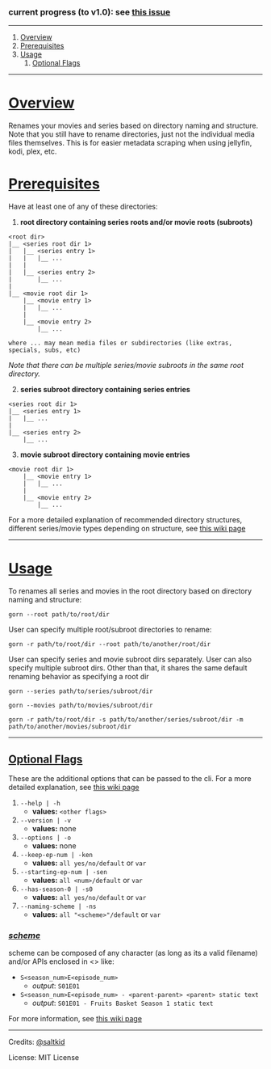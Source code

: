 ### current progress (to v1.0): see [this issue](https://github.com/saltkid/gorn/issues/1)
___
1. [Overview](#overview)
2. [Prerequisites](#prerequisites)
3. [Usage](#usage)
    1. [Optional Flags](#optional-flags)
___ 
# [Overview](https://github.com/saltkid/gorn/wiki)
Renames your movies and series based on directory naming and structure. Note that you still have to rename directories, just not the individual media files themselves. This is for easier metadata scraping when using jellyfin, kodi, plex, etc.

# [Prerequisites](https://github.com/saltkid/gorn/wiki/Directory-Structure)
Have at least one of any of these directories:
1. **root directory containing series roots and/or movie roots (subroots)**
```
<root dir>
|__ <series root dir 1>
|   |__ <series entry 1>
|   |   |__ ...
|   |
|   |__ <series entry 2>
|       |__ ...
|
|__ <movie root dir 1>
    |__ <movie entry 1>
    |   |__ ...
    |
    |__ <movie entry 2>
        |__ ...

where ... may mean media files or subdirectories (like extras, specials, subs, etc)
```
*Note that there can be multiple series/movie subroots in the same root directory.*

2. **series subroot directory containing series entries**
```
<series root dir 1>
|__ <series entry 1>
|   |__ ...
|
|__ <series entry 2>
    |__ ...
```
3. **movie subroot directory containing movie entries**
```
<movie root dir 1>
    |__ <movie entry 1>
    |   |__ ...
    |
    |__ <movie entry 2>
        |__ ...
```
For a more detailed explanation of recommended directory structures, different series/movie types depending on structure, see [this wiki page](https://github.com/saltkid/gorn/wiki/Directory-Structure)
___
# [Usage](https://github.com/saltkid/gorn/wiki/Usage)
To renames all series and movies in the root directory based on directory naming and structure:
```
gorn --root path/to/root/dir
```

User can specify multiple root/subroot directories to rename:
```
gorn -r path/to/root/dir --root path/to/another/root/dir
```

User can specify series and movie subroot dirs separately. User can also specify multiple subroot dirs. Other than that, it shares the same default renaming behavior as specifying a root dir
```
gorn --series path/to/series/subroot/dir
```
```
gorn --movies path/to/movies/subroot/dir
```
```
gorn -r path/to/root/dir -s path/to/another/series/subroot/dir -m path/to/another/movies/subroot/dir
```
___
## [Optional Flags](https://github.com/saltkid/gorn/wiki/Usage#optional-flags)
These are the additional options that can be passed to the cli. For a more detailed explanation, see [this wiki page](https://github.com/saltkid/gorn/wiki/Usage#optional-flags)
1. `--help | -h`
    - **values:** `<other flags>`
2. `--version | -v`
    - **values:** none
3. `--options | -o`
    - **values:** none
4. `--keep-ep-num | -ken`
    - **values:** `all yes/no/default` or `var`
5. `--starting-ep-num | -sen`
    - **values:** `all <num>/default` or `var`
6. `--has-season-0 | -s0`
    - **values:** `all yes/no/default` or `var`
7. `--naming-scheme | -ns`
    - **values:** `all "<scheme>"/default` or `var`

### [*scheme*](https://github.com/saltkid/gorn/wiki/Usage#naming-scheme-apis)
scheme can be composed of any character (as long as its a valid filename) and/or APIs enclosed in <> like:
- `S<season_num>E<episode_num>`
    - *output*: `S01E01`
- `S<season_num>E<episode_num> - <parent-parent> <parent> static text` 
    - *output*: `S01E01 - Fruits Basket Season 1 static text`

For more information, see [this wiki page](https://github.com/saltkid/gorn/wiki/Usage#naming-scheme-apis)
___

Credits: [@saltkid](https://github.com/saltkid)

License: MIT License
